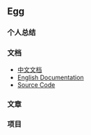 ## Egg

### 个人总结


### 文档
* [中文文档](https://eggjs.org/zh-cn/)
* [English Documentation](https://eggjs.org/en/index.html)
* [Source Code](https://github.com/eggjs/egg)

### 文章


### 项目

